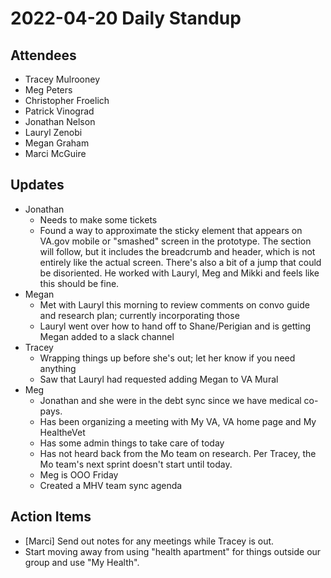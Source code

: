 # 2022-04-20 Daily Standup


## Attendees

- Tracey Mulrooney
- Meg Peters
- Christopher Froelich
- Patrick Vinograd
- Jonathan Nelson
- Lauryl Zenobi
- Megan Graham
- Marci McGuire

## Updates

- Jonathan
	- Needs to make some tickets
	- Found a way to approximate the sticky element that appears on VA.gov mobile or "smashed" screen in the prototype.  The section will follow, but it includes the breadcrumb and header, which is not entirely like the actual screen.  There's also a bit of a jump that could be disoriented.  He worked with Lauryl, Meg and Mikki and feels like this should be fine.
- Megan
	- Met with Lauryl this morning to review comments on convo guide and research plan; currently incorporating those
	- Lauryl went over how to hand off to Shane/Perigian and is getting Megan added to a slack channel 
- Tracey
	- Wrapping things up before she's out; let her know if you need anything
	- Saw that Lauryl had requested adding Megan to VA Mural
- Meg
	- Jonathan and she were in the debt sync since we have medical co-pays. 
	- Has been organizing a meeting with My VA, VA home page and My HealtheVet 
	- Has some admin things to take care of today
	- Has not heard back from the Mo team on research.  Per Tracey, the Mo team's next sprint doesn't start until today.  
	- Meg is OOO Friday
	- Created a MHV team sync agenda


## Action Items

- [Marci] Send out notes for any meetings while Tracey is out. 
- Start moving away from using "health apartment" for things outside our group and use "My Health".
